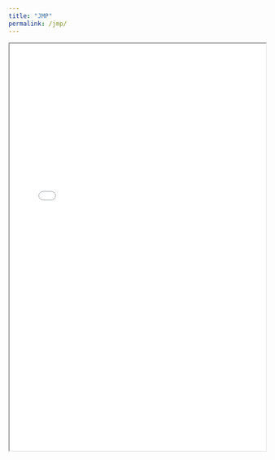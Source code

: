 ```yaml
---
title: "JMP"
permalink: /jmp/
---
```


<iframe src="/files/arm.pdf" width="100%" height="800px"></iframe>
